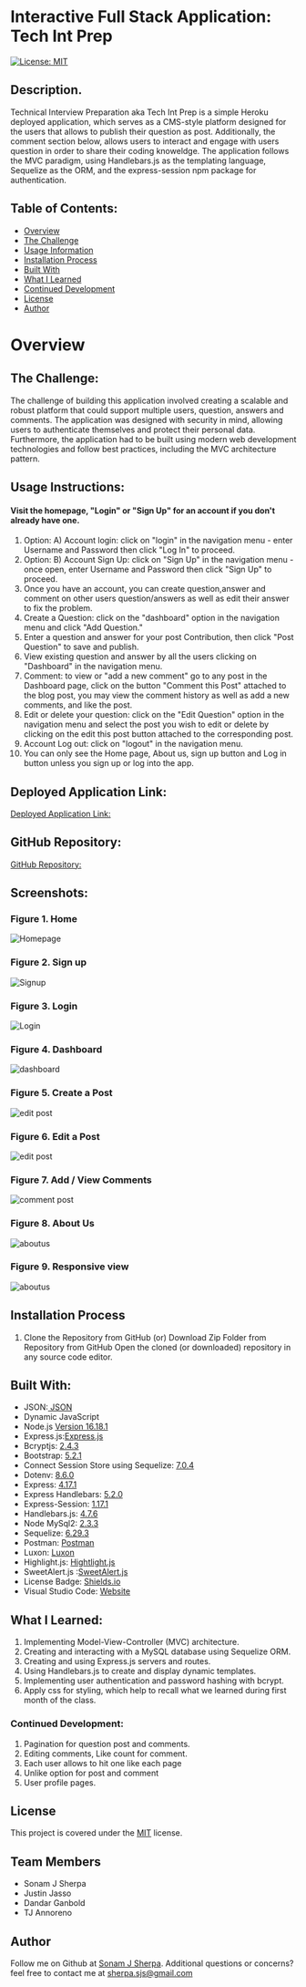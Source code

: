 # Interactive Full Stack Application: Tech Int Prep
[![License: MIT](https://img.shields.io/badge/License-MIT-yellow.svg)](https://opensource.org/licenses/MIT)

## Description.

Technical Interview Preparation aka Tech Int Prep is a simple Heroku deployed application, which serves as a CMS-style platform designed for the users that allows to publish their question as post. Additionally, the comment section below, allows users to interact and engage with users question in order to share their coding knoweldge. The application follows the MVC paradigm, using Handlebars.js as the templating language, Sequelize as the ORM, and the express-session npm package for authentication.

## Table of Contents:
- [Overview](#Overview)
- [The Challenge](#The-Challenge)
- [Usage Information](#Usage-Information)
- [Installation Process](#Installation-Process)
- [Built With](#Built-With)
- [What I Learned](#What-I-Learned)
- [Continued Development](#Continued-Development)
- [License](#License)
- [Author](#Author)

# Overview

## The Challenge:

The challenge of building this application involved creating a scalable and robust platform that could support multiple users, question, answers and comments. The application was designed with security in mind, allowing users to authenticate themselves and protect their personal data. Furthermore, the application had to be built using modern web development technologies and follow best practices, including the MVC architecture pattern.


## Usage Instructions:

#### Visit the homepage, "Login" or "Sign Up" for an account if you don't already have one.

1. Option: A) Account login: click on "login" in the navigation menu - enter Username and Password then click "Log In" to proceed.
1. Option: B) Account Sign Up: click on "Sign Up" in the navigation menu - once open, enter Username and Password then click "Sign Up" to proceed.
2. Once you have an account, you can create question,answer and comment on other users question/answers as well as edit their answer to fix the problem.
3. Create a Question: click on the "dashboard" option in the navigation menu and click "Add Question."
4. Enter a question and answer for your post Contribution, then click "Post Question" to save and publish.
5. View existing question and answer by all the users clicking on "Dashboard" in the navigation menu.
6. Comment: to view or "add a new comment" go to any  post in the Dashboard page, click on the button "Comment this Post"  attached to the blog post, you may view the comment history as well as add a new comments, and like the post.
7. Edit or delete your question: click on the "Edit Question" option in the navigation menu and select the post you wish to edit or delete by clicking on the edit this post button attached to the corresponding post.
8. Account Log out: click on "logout" in the navigation menu.
9. You can only see the Home page, About us, sign up button and Log in button unless you sign up or log into the app.

## Deployed Application Link:
[Deployed Application Link:](https://sj-mvc.herokuapp.com)

## GitHub Repository:
[GitHub Repository:](https://github.com/sonam-git/Tech_Int_Prep)

## Screenshots:

### Figure 1. Home
![Homepage](./public/images/homepage.png)
### Figure 2. Sign up
![Signup](./public/images/signup.png)
### Figure 3. Login
![Login](./public/images/login.png)
### Figure 4. Dashboard
![dashboard](./public/images/dashboard.png)
### Figure 5. Create a Post
![edit post](./public/images/add-question.png)
### Figure 6. Edit a Post
![edit post](./public/images/edit.png)
### Figure 7. Add / View Comments
![comment post](./public/images/comment.png)
### Figure 8. About Us
![aboutus](./public/images/aboutus.png)
### Figure 9. Responsive view
![aboutus](./public/images/responsive.png)

## Installation Process
1. Clone the Repository from GitHub 
(or) Download Zip Folder from Repository from GitHub
Open the cloned (or downloaded) repository in any source code editor.

## Built With:
- JSON:[ JSON](https://www.npmjs.com/package/json)
- Dynamic JavaScript
- Node.js [Version 16.18.1](https://nodejs.org/en/blog/release/v16.18.1/)
- Express.js:[Express.js](https://expressjs.com/en/starter/installing.html)
- Bcryptjs: [2.4.3](https://www.npmjs.com/package/bcryptjs)
- Bootstrap: [5.2.1](https://getbootstrap.com/)
- Connect Session Store using Sequelize: [7.0.4](https://www.npmjs.com/package/connect-session-sequelize)
- Dotenv: [8.6.0](https://www.npmjs.com/package/dotenv)
- Express: [4.17.1](https://www.npmjs.com/package/express)
- Express Handlebars: [5.2.0](https://www.npmjs.com/package/express-handlebars)
- Express-Session: [1.17.1](https://www.npmjs.com/package/express-session)
- Handlebars.js: [4.7.6](https://www.npmjs.com/package/handlebars)
- Node MySql2: [2.3.3](https://www.npmjs.com/package/mysql2)
- Sequelize: [6.29.3](https://www.npmjs.com/package/sequelize)
- Postman: [Postman](https://www.postman.com/)
- Luxon: [Luxon](https://moment.github.io/luxon/)
- Highlight.js: [Hightlight.js](https://highlightjs.org/)
- SweetAlert.js :[SweetAlert.js](https://sweetalert.js.org/docs/)
- License Badge: [Shields.io](https://shields.io/)
- Visual Studio Code: [Website](https://code.visualstudio.com/)

## What I Learned:
1. Implementing Model-View-Controller (MVC) architecture.
2. Creating and interacting with a MySQL database using Sequelize ORM.
3. Creating and using Express.js servers and routes.
4. Using Handlebars.js to create and display dynamic templates.
5. Implementing user authentication and password hashing with bcrypt.
6. Apply css for styling, which help to recall what we learned during first month of the class.

### Continued Development:
1. Pagination for question post and comments.
2. Editing comments, Like count for comment.
3. Each user allows to hit one like each page
4. Unlike option for post and comment
5. User profile pages.

## License
This project is covered under the [MIT](https://opensource.org/licenses/MIT) license.

## Team Members
* Sonam J Sherpa
* Justin Jasso
* Dandar Ganbold
* TJ Annoreno

## Author
Follow me on Github at [Sonam J Sherpa](https://github.com/sonam-git).
Additional questions or concerns? feel free to contact me at sherpa.sjs@gmail.com
